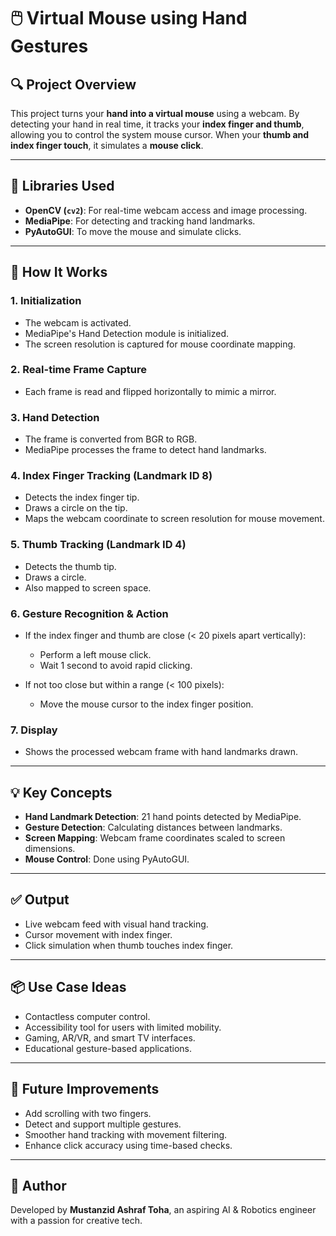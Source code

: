 # 🖱️ Virtual Mouse using Hand Gestures

## 🔍 Project Overview

This project turns your **hand into a virtual mouse** using a webcam. By detecting your hand in real time, it tracks your **index finger and thumb**, allowing you to control the system mouse cursor. When your **thumb and index finger touch**, it simulates a **mouse click**.

---

## 🧠 Libraries Used

* **OpenCV (****`cv2`****)**: For real-time webcam access and image processing.
* **MediaPipe**: For detecting and tracking hand landmarks.
* **PyAutoGUI**: To move the mouse and simulate clicks.

---

## 🧩 How It Works

### 1. **Initialization**

* The webcam is activated.
* MediaPipe's Hand Detection module is initialized.
* The screen resolution is captured for mouse coordinate mapping.

### 2. **Real-time Frame Capture**

* Each frame is read and flipped horizontally to mimic a mirror.

### 3. **Hand Detection**

* The frame is converted from BGR to RGB.
* MediaPipe processes the frame to detect hand landmarks.

### 4. **Index Finger Tracking (Landmark ID 8)**

* Detects the index finger tip.
* Draws a circle on the tip.
* Maps the webcam coordinate to screen resolution for mouse movement.

### 5. **Thumb Tracking (Landmark ID 4)**

* Detects the thumb tip.
* Draws a circle.
* Also mapped to screen space.

### 6. **Gesture Recognition & Action**

* If the index finger and thumb are close (< 20 pixels apart vertically):

  * Perform a left mouse click.
  * Wait 1 second to avoid rapid clicking.
* If not too close but within a range (< 100 pixels):

  * Move the mouse cursor to the index finger position.

### 7. **Display**

* Shows the processed webcam frame with hand landmarks drawn.

---

## 💡 Key Concepts

* **Hand Landmark Detection**: 21 hand points detected by MediaPipe.
* **Gesture Detection**: Calculating distances between landmarks.
* **Screen Mapping**: Webcam frame coordinates scaled to screen dimensions.
* **Mouse Control**: Done using PyAutoGUI.

---

## ✅ Output

* Live webcam feed with visual hand tracking.
* Cursor movement with index finger.
* Click simulation when thumb touches index finger.

---

## 📦 Use Case Ideas

* Contactless computer control.
* Accessibility tool for users with limited mobility.
* Gaming, AR/VR, and smart TV interfaces.
* Educational gesture-based applications.

---

## 🔧 Future Improvements

* Add scrolling with two fingers.
* Detect and support multiple gestures.
* Smoother hand tracking with movement filtering.
* Enhance click accuracy using time-based checks.

---

## 🧠 Author

Developed by **Mustanzid Ashraf Toha**, an aspiring AI & Robotics engineer with a passion for creative tech.
